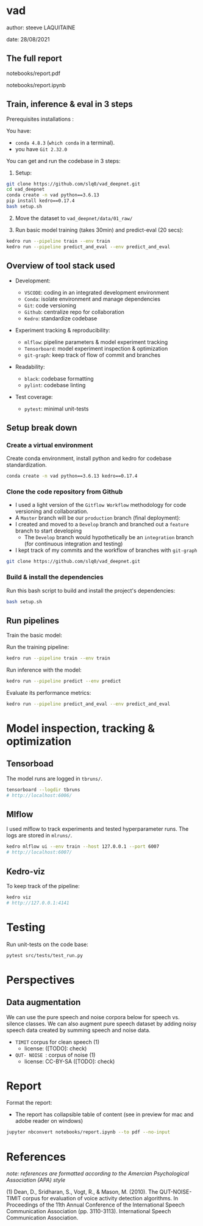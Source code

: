# vad

author: steeve LAQUITAINE

date: 28/08/2021

## The full report 

notebooks/report.pdf  

notebooks/report.ipynb

## Train, inference & eval in 3 steps

Prerequisites installations :

You have:
  - `conda 4.8.3` (`which conda` in a terminal).
  - you have `Git 2.32.0`    

You can get and run the codebase in 3 steps:

1. Setup:

```bash
git clone https://github.com/slq0/vad_deepnet.git
cd vad_deepnet
conda create -n vad python==3.6.13 
pip install kedro==0.17.4  
bash setup.sh
```

2. Move the dataset to `vad_deepnet/data/01_raw/` 
  
3. Run basic model training (takes 30min) and predict-eval (20 secs):

```bash
kedro run --pipeline train --env train
kedro run --pipeline predict_and_eval --env predict_and_eval
```

## Overview of tool stack used

* Development:
  * `VSCODE`: coding in an integrated development environment
  * `Conda`: isolate environment and manage dependencies
  * `Git`: code versioning
  * `Github`: centralize repo for collaboration
  * `Kedro`: standardize codebase

* Experiment tracking & reproducibility:  
  * `mlflow`: pipeline parameters & model experiment tracking
  * `Tensorboard`: model experiment inspection & optimization
  * `git-graph`: keep track of flow of commit and branches
  
* Readability:  
  * `black`: codebase formatting
  * `pylint`: codebase linting

* Test coverage:  
  * `pytest`: minimal unit-tests

## Setup break down

### Create a virtual environment

Create conda environment, install python and kedro for codebase standardization.

```bash
conda create -n vad python==3.6.13 kedro==0.17.4
```

### Clone the code repository from Github

* I used a light version of the `Gitflow Workflow` methodology for code versioning 
and collaboration.
* A `Master` branch will be our `production` branch (final deployment):
* I created and moved to a `Develop` branch and branched out a `feature` branch to start developing
  * The `Develop` branch would hypothetically be an `integration` branch (for continuous integration and testing)
* I kept track of my commits and the workflow of branches with `git-graph`

```bash
git clone https://github.com/slq0/vad_deepnet.git
```

### Build & install the dependencies

Run this bash script to build and install the project's dependencies:  

```bash
bash setup.sh
```

## Run pipelines

Train the basic model:

Run the training pipeline:

```bash
kedro run --pipeline train --env train
```

Run inference with the model:

```bash
kedro run --pipeline predict --env predict
```

Evaluate its performance metrics:

```bash
kedro run --pipeline predict_and_eval --env predict_and_eval
```


# Model inspection, tracking & optimization

## Tensorboad

The model runs are logged in `tbruns/`.

```bash
tensorboard --logdir tbruns
# http://localhost:6006/
```

## Mlflow

I used mlflow to track experiments and tested hyperparameter runs. 
The logs are stored in `mlruns/`.

```bash
kedro mlflow ui --env train --host 127.0.0.1 --port 6007
# http://localhost:6007/
```

## Kedro-viz

To keep track of the pipeline:

```bash
kedro viz
# http://127.0.0.1:4141
```

# Testing

Run unit-tests on the code base:

```bash
pytest src/tests/test_run.py
```

# Perspectives 

## Data augmentation

We can use the pure speech and noise corpora below for speech vs. silence classes. We can also augment pure 
speech dataset by adding noisy speech data created by summing speech and noise data.

* `TIMIT` corpus for clean speech (1)
  * license: ([TODO]: check)
* `QUT- NOISE `: corpus of noise (1)
    * license: CC-BY-SA ([TODO]: check)

# Report 

Format the report:  

- The report has collapsible table of content (see in preview for mac and adobe reader on windows)

```bash
jupyter nbconvert notebooks/report.ipynb --to pdf --no-input
```

# References

*note: references are formatted according to the Amercian Psychological Association (APA) style*

(1) Dean, D., Sridharan, S., Vogt, R., & Mason, M. (2010). The QUT-NOISE-TIMIT corpus for evaluation of voice activity detection algorithms. 
In Proceedings of the 11th Annual Conference of the International Speech Communication Association (pp. 3110-3113). International Speech 
Communication Association.



